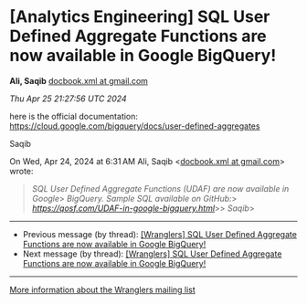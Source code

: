 


[Analytics Engineering] SQL User Defined Aggregate Functions are now available in Google BigQuery!
==================================================================================================


**Ali, Saqib**
[docbook.xml at gmail.com](mailto:wranglers%40analyticsengineering.net?Subject=Re%3A%20%5BWranglers%5D%20SQL%20User%20Defined%20Aggregate%20Functions%20are%20now%0A%20available%20in%20Google%20BigQuery%21&In-Reply-To=%3CCABDm0O8GzEmnpzmBHK2%3DLa5Sk2Vc-2_3HmvZpSPgdTsozEW%2BTQ%40mail.gmail.com%3E "[Wranglers] SQL User Defined Aggregate Functions are now available in Google BigQuery!")   

*Thu Apr 25 21:27:56 UTC 2024*  

here is the official documentation:
<https://cloud.google.com/bigquery/docs/user-defined-aggregates>

Saqib



On Wed, Apr 24, 2024 at 6:31 AM Ali, Saqib <[docbook.xml at gmail.com](https://analyticsengineering.net/mailman/listinfo/wranglers)> wrote:

> *SQL User Defined Aggregate Functions (UDAF) are now available in Google*> *BigQuery. Sample SQL available on GitHub:*> *<https://qosf.com/UDAF-in-google-bigquery.html>*>> *Saqib*>  
  




---


* Previous message (by thread): [[Wranglers] SQL User Defined Aggregate Functions are now available in Google BigQuery!](000052.html)
* Next message (by thread): [[Wranglers] SQL User Defined Aggregate Functions are now available in Google BigQuery!](000055.html)




---


[More information about the Wranglers
mailing list](https://analyticsengineering.net/mailman/listinfo/wranglers)  




